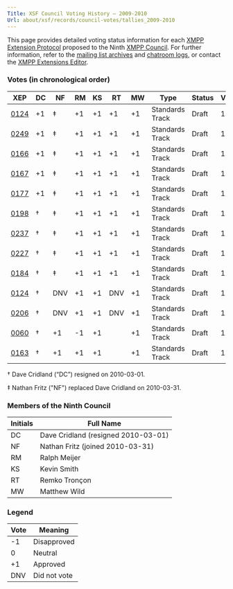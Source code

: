 ```yaml
---
Title: XSF Council Voting History – 2009-2010
Url: about/xsf/records/council-votes/tallies_2009-2010
---
```


This page provides detailed voting status information for each [XMPP Extension Protocol] proposed to the Ninth [XMPP Council](2009-2010). For further information, refer to the [mailing list archives] and [chatroom logs], or contact the [XMPP Extensions Editor].

### Votes (in chronological order)

| XEP    | DC       | NF       | RM  | KS  | RT  | MW  | Type            | Status | Version | Date               |
|--------|----------|----------|-----|-----|-----|-----|-----------------|--------|---------|--------------------|
| [0124] | +1       | &Dagger; | +1  | +1  | +1  | +1  | Standards Track | Draft  | 1.9     | 2009-11-06         |
| [0249] | +1       | &Dagger; | +1  | +1  | +1  | +1  | Standards Track | Draft  | 1.1     | 2009-12-07         |
| [0166] | +1       | &Dagger; | +1  | +1  | +1  | +1  | Standards Track | Draft  | 1.1     | 2009-12-23         |
| [0167] | +1       | &Dagger; | +1  | +1  | +1  | +1  | Standards Track | Draft  | 1.1     | 2009-12-23         |
| [0177] | +1       | &Dagger; | +1  | +1  | +1  | +1  | Standards Track | Draft  | 1.1     | 2009-12-23         |
| [0198] | &dagger; | &Dagger; | +1  | +1  | +1  | +1  | Standards Track | Draft  | 1.1     | 2010-03-05         |
| [0237] | &dagger; | &Dagger; | +1  | +1  | +1  | +1  | Standards Track | Draft  | 1.1     | 2010-03-05         |
| [0227] | &dagger; | &Dagger; | +1  | +1  | +1  | +1  | Standards Track | Draft  | 1.0     | 2010-03-12         |
| [0184] | &dagger; | &Dagger; | +1  | +1  | +1  | +1  | Standards Track | Draft  | 1.1     | 2010-03-31         |
| [0124] | &dagger; | DNV      | +1  | +1  | DNV | +1  | Standards Track | Draft  | 1.10    | 2010-07-02         |
| [0206] | &dagger; | DNV      | +1  | +1  | DNV | +1  | Standards Track | Draft  | 1.3     | 2010-07-02         |
| [0060] | &dagger; | +1       | -1  | +1  |     | +1  | Standards Track | Draft  | 1.13    | voting in progress |
| [0163] | &dagger; | +1       | +1  | +1  |     | +1  | Standards Track | Draft  | 1.2     | voting in progress |

&dagger; Dave Cridland (“DC”) resigned on 2010-03-01.

&Dagger; Nathan Fritz ("NF") replaced Dave Cridland on 2010-03-31.

### Members of the Ninth Council

| Initials | Full Name                           |
|----------|-------------------------------------|
| DC       | Dave Cridland (resigned 2010-03-01) |
| NF       | Nathan Fritz (joined 2010-03-31)    |
| RM       | Ralph Meijer                        |
| KS       | Kevin Smith                         |
| RT       | Remko Tronçon                       |
| MW       | Matthew Wild                        |

### Legend

| Vote | Meaning      |
|------|--------------|
| -1   | Disapproved  |
| 0    | Neutral      |
| +1   | Approved     |
| DNV  | Did not vote |

  [XMPP Extension Protocol]: /extensions/
  [XMPP Council]: /council/
  [mailing list archives]: https://mail.jabber.org/pipermail/council/
  [chatroom logs]: http://xmpp.org:5290/muc_log/muc.xmpp.org/council/
  [XMPP Extensions Editor]: /extensions/editor.shtml
  [0124]: /extensions/xep-0124.html
  [0249]: /extensions/xep-0249.html
  [0166]: /extensions/xep-0166.html
  [0167]: /extensions/xep-0167.html
  [0177]: /extensions/xep-0177.html
  [0198]: /extensions/xep-0198.html
  [0237]: /extensions/xep-0237.html
  [0227]: /extensions/xep-0227.html
  [0184]: /extensions/xep-0184.html
  [0124]: /extensions/xep-0124.html
  [0206]: /extensions/xep-0206.html
  [0060]: /extensions/xep-0060.html
  [0163]: /extensions/xep-0163.html
